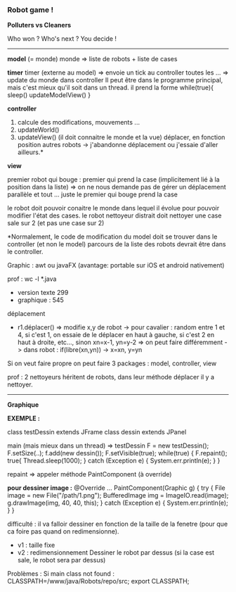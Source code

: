 ### Robot game !

__Polluters vs Cleaners__

Who won ? Who's next ? You decide !

-------------------------------------------------------------------------------------

__model__ (= monde)
monde => liste de robots + liste de cases

__timer__
timer (externe au model) => envoie un tick au controller toutes les ... => update du monde dans controller
Il peut être dans le programme principal, mais c'est mieux qu'il soit dans un thread.
il prend la forme while(true){
  sleep()
  updateModelView()
}

__controller__
1) calcule des modifications, mouvements ...
2) updateWorld()
3) updateView()
(il doit connaitre le monde et la vue)
déplacer, en fonction position autres robots -> j'abandonne déplacement ou j'essaie d'aller ailleurs.*

__view__


premier robot qui bouge : premier qui prend la case (implicitement lié à la position dans la liste)
=> on ne nous demande pas de gérer un déplacement parallèle et tout ... juste le premier qui bouge prend la case

le robot doit pouvoir conaitre le monde dans lequel il évolue pour pouvoir modifier l'état des cases.
le robot nettoyeur distrait doit nettoyer une case sale sur 2 (et pas une case sur 2)

*Normalement, le code de modification du model doit se trouver dans le controller (et non le model)
parcours de la liste des robots devrait être dans le controller.

Graphic :
awt ou javaFX (avantage: portable sur iOS et android nativement)

prof :
wc -l *.java
- version texte 299
- graphique : 545

déplacement
- r1.déplacer() => modifie x,y de robot
  -> pour cavalier : random entre 1 et 4, si c'est 1, on essaie de le déplacer en haut à gauche, si c'est 2 en haut à droite, etc..., sinon xn=x-1, yn=y-2  => on peut faire différemment
  -> dans robot : if(libre(xn,yn)) -> x=xn, y=yn

Si on veut faire propre on peut faire 3 packages : model, controller, view

prof : 2 nettoyeurs héritent de robots, dans leur méthode déplacer il y a nettoyer.


---------------------------------------------------------------------------------------------------------------------------------------------------------------------

__Graphique__

__EXEMPLE :__

class testDessin extends JFrame
class dessin extends JPanel

main (mais mieux dans un thread) => testDessin F = new testDessin();
F.setSize(..);
f.add(new dessin());
F.setVisible(true);
while(true) {
  F.repaint();
  true{
    Thread.sleep(1000);
  } catch (Exception e) {
    System.err.println(e);
  }
}

repaint => appeler méthode PaintComponent (à override)

__pour dessiner image :__
@Override
... PaintComponent(Graphic g) {
  try {
    File image = new File("/path/1.png");
    BufferedImage img = ImageIO.read(image);
    g.drawImage(img, 40, 40, this);
  } catch (Exception e) {
    System.err.println(e);
  }
}


difficulté : il va falloir dessiner en fonction de la taille de la fenetre (pour que ca foire pas quand on redimensionne).
- v1 : taille fixe
- v2 : redimensionnement
Dessiner le robot par dessus (si la case est sale, le robot sera par dessus)






Problèmes :
Si main class not found :
CLASSPATH=/www/java/Robots/repo/src; export CLASSPATH;
